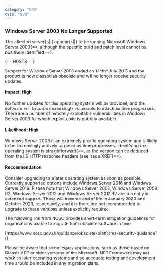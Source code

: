 ```yaml
---
category: "UPD"
cvss: "9.8"
---
```

### Windows Server 2003 No Longer Supported
The affected server{s||} appear{s||} to be running Microsoft Windows Server 2003{==, although the specific build and patch level cannot be positively identified==}.

{==HOSTS==}

Support for Windows Server 2003 ended on 14^th^ July 2015 and the product is now classed as obsolete and will no longer receive security updates.
#### Impact: High
No further updates for this operating system will be provided, and the software will become increasingly vulnerable to attack as time progresses. There are a number of remotely exploitable vulnerabilities in Windows Server 2003 for which exploit code is publicly available.
#### Likelihood: High
Windows Server 2003 is an extremely prolific operating system and is likely to be increasingly actively targeted as time progresses. Identifying the operating system is straightforward{==, as the version can be deduced from the IIS HTTP response headers (see issue XREF)==}.
#### Recommendation
Consider upgrading to a later operating system as soon as possible. Currently supported options include Windows Server 2016 and Windows Server 2019. Please note that Windows Server 2008, Windows Server 2008 R2, Windows Server 2012 and Windows Server 2012 R2 are currently in extended support. These will become end of life in January 2020 and October 2023, respectively, and it is therefore not recommended to upgrade to these versions unless explicitly required.

The following link from NCSC provides short-term mitigation guidelines for organisations unable to migrate from obsolete software in time:

[https://www.ncsc.gov.uk/guidance/obsolete-platforms-security-guidance]()

Please be aware that some legacy applications, such as those based on Classic ASP or older versions of the Microsoft .NET Framework may not work on later operating systems and so adequate testing and development time should be included in any migration plans.
